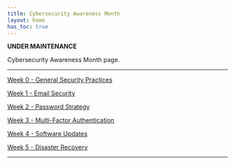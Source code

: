 ```yaml
---
title: Cybersecurity Awareness Month
layout: home
has_toc: true
---
```


**********UNDER MAINTENANCE**********

Cybersecurity Awareness Month page.

---

[Week 0 - General Security Practices](https://uidrro.dev/docs/CybersecurityAwarenessMonth2024/General_Security_Practices)

[Week 1 - Email Security](https://uidrro.dev/docs/CybersecurityAwarenessMonth2024/Email_Security)

[Week 2 - Password Strategy](https://uidrro.dev/docs/CybersecurityAwarenessMonth2024/Password_Strategy)

[Week 3 - Multi-Factor Authentication](https://uidrro.dev/docs/CybersecurityAwarenessMonth2024/Multi_Factor_Auth)

[Week 4 - Software Updates](https://uidrro.dev/docs/CybersecurityAwarenessMonth2024/Software_Updates)

[Week 5 - Disaster Recovery](https://uidrro.dev/docs/CybersecurityAwarenessMonth2024/Disaster_Recovery)

---